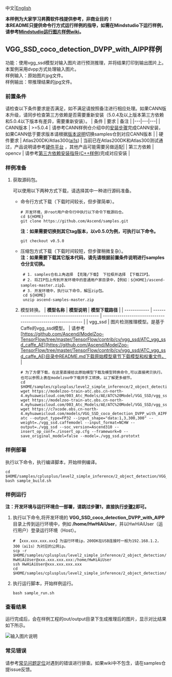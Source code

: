 中文|[English](README.md)

**本样例为大家学习昇腾软件栈提供参考，非商业目的！**    
**本README只提供命令行方式运行样例的指导，如需在Mindstudio下运行样例，请参考[Mindstudio运行图片样例wiki](https://github.com/Ascend/samples/wikis/Mindstudio%E8%BF%90%E8%A1%8C%E5%9B%BE%E7%89%87%E6%A0%B7%E4%BE%8B?sort_id=3164874)。**

## VGG_SSD_coco_detection_DVPP_with_AIPP样例
功能：使用vgg_ssd模型对输入图片进行预测推理，并将结果打印到输出图片上。本案例采用dvpp方式处理输入图片。    
样例输入：原始图片jpg文件。     
样例输出：带推理结果的jpg文件。    
### 前置条件
请检查以下条件要求是否满足，如不满足请按照备注进行相应处理。如果CANN版本升级，请同步检查第三方依赖是否需要重新安装（5.0.4及以上版本第三方依赖和5.0.4以下版本有差异，需要重新安装）。
| 条件 | 要求 | 备注 |
|---|---|---|
| CANN版本 | >=5.0.4 | 请参考CANN样例仓介绍中的[安装步骤](https://github.com/Ascend/samples#%E5%AE%89%E8%A3%85)完成CANN安装，如果CANN低于要求版本请根据[版本说明](https://github.com/Ascend/samples/blob/master/README_CN.md#%E7%89%88%E6%9C%AC%E8%AF%B4%E6%98%8E)切换samples仓到对应CANN版本 |
| 硬件要求 | Atlas200DK/Atlas300([ai1s](https://support.huaweicloud.com/productdesc-ecs/ecs_01_0047.html#ecs_01_0047__section78423209366))  | 当前已在Atlas200DK和Atlas300测试通过，产品说明请参考[硬件平台](https://ascend.huawei.com/zh/#/hardware/product) ，其他产品可能需要另做适配|
| 第三方依赖 | opencv | 请参考[第三方依赖安装指导(C++样例)](../../../environment)完成对应安装 |

### 样例准备

1. 获取源码包。

   可以使用以下两种方式下载，请选择其中一种进行源码准备。   
    - 命令行方式下载（下载时间较长，但步骤简单）。
       ```    
       # 开发环境，非root用户命令行中执行以下命令下载源码仓。    
       cd ${HOME}     
       git clone https://github.com/Ascend/samples.git
       ```
       **注：如果需要切换到其它tag版本，以v0.5.0为例，可执行以下命令。**
       ```
       git checkout v0.5.0
       ```   
    - 压缩包方式下载（下载时间较短，但步骤稍微复杂）。   
       **注：如果需要下载其它版本代码，请先请根据前置条件说明进行samples仓分支切换。**   
       ``` 
        # 1. samples仓右上角选择 【克隆/下载】 下拉框并选择 【下载ZIP】。    
        # 2. 将ZIP包上传到开发环境中的普通用户家目录中，【例如：${HOME}/ascend-samples-master.zip】。     
        # 3. 开发环境中，执行以下命令，解压zip包。     
        cd ${HOME}    
        unzip ascend-samples-master.zip
        ```

   2. 模型转换。
      | **模型名称** | **模型说明**                                 | **模型下载路径**                                             |
      | ------------ | -------------------------------------------- | ------------------------------------------------------------ |
      | vgg_ssd      | 图片检测推理模型。是基于Caffe的vgg_ssd模型。 | 请参考[https://github.com/Ascend/ModelZoo-TensorFlow/tree/master/TensorFlow/contrib/cv/vgg_ssd/ATC_vgg_ssd_caffe_AE](https://github.com/Ascend/ModelZoo-TensorFlow/tree/master/TensorFlow/contrib/cv/vgg_ssd/ATC_vgg_ssd_caffe_AE)目录中README.md下载原始模型章节下载模型和权重文件。 |

      ```
      # 为了方便下载，在这里直接给出原始模型下载及模型转换命令,可以直接拷贝执行。也可以参照上表在modelzoo中下载并手工转换，以了解更多细节。     
      cd $HOME/samples/cplusplus/level2_simple_inference/2_object_detection/VGG_SSD_coco_detection_DVPP_with_AIPP/model     
      wget https://modelzoo-train-atc.obs.cn-north-4.myhuaweicloud.com/003_Atc_Models/AE/ATC%20Model/VGG_SSD/vgg_ssd.caffemodel
      wget https://modelzoo-train-atc.obs.cn-north-4.myhuaweicloud.com/003_Atc_Models/AE/ATC%20Model/VGG_SSD/vgg_ssd.prototxt
      wget https://c7xcode.obs.cn-north-4.myhuaweicloud.com/models/VGG_SSD_coco_detection_DVPP_with_AIPP/insert_op.cfg
      atc --output_type=FP32 --input_shape="data:1,3,300,300" --weight=./vgg_ssd.caffemodel --input_format=NCHW --output=./vgg_ssd --soc_version=Ascend310 --insert_op_conf=./insert_op.cfg --framework=0 --save_original_model=false --model=./vgg_ssd.prototxt
      ```

### 样例部署
执行以下命令，执行编译脚本，开始样例编译。   
```
cd $HOME/samples/cplusplus/level2_simple_inference/2_object_detection/VGG_SSD_coco_detection_DVPP_with_AIPP/scripts  
bash sample_build.sh
```

### 样例运行
**注：开发环境与运行环境合一部署，请跳过步骤1，直接执行[步骤2](#step_2)即可。**    
1. 执行以下命令,将开发环境的 **VGG_SSD_coco_detection_DVPP_with_AIPP** 目录上传到运行环境中，例如 **/home/HwHiAiUser**，并以HwHiAiUser（运行用户）登录运行环境（Host）。

   ```
   # 【xxx.xxx.xxx.xxx】为运行环境ip，200DK在USB连接时一般为192.168.1.2，300（ai1s）为对应的公网ip。
   scp -r $HOME/samples/cplusplus/level2_simple_inference/2_object_detection/VGG_SSD_coco_detection_DVPP_with_AIPP HwHiAiUser@xxx.xxx.xxx.xxx:/home/HwHiAiUser
   ssh HwHiAiUser@xxx.xxx.xxx.xxx
   cd $HOME/samples/cplusplus/level2_simple_inference/2_object_detection/VGG_SSD_coco_detection_DVPP_with_AIPP/scripts   
   ```

2. <a name="step_2"></a>执行运行脚本，开始样例运行。         
   ```
   bash sample_run.sh
   ```

### 查看结果
运行完成后，会在样例工程的out/output目录下生成推理后的图片，显示对比结果如下所示。

![输入图片说明](https://images.gitee.com/uploads/images/2021/1027/162137_91c92f13_7647177.png "image-20211027102217540.png")


### 常见错误
请参考[常见问题定位](https://github.com/Ascend/samples/wikis/%E5%B8%B8%E8%A7%81%E9%97%AE%E9%A2%98%E5%AE%9A%E4%BD%8D/%E4%BB%8B%E7%BB%8D)对遇到的错误进行排查。如果wiki中不包含，请在samples仓提issue反馈。